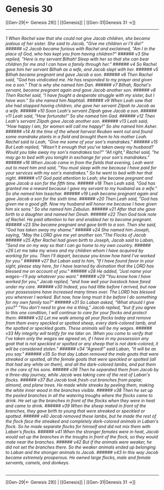 # Genesis 30

[[Gen-29|← Genesis 29]] | [[Genesis]] | [[Gen-31|Genesis 31 →]]
***

###### 1 When Rachel saw that she could not give Jacob children, she became jealous of her sister. She said to Jacob, "Give me children or I'll die!" ###### v2 Jacob became furious with Rachel and exclaimed, "Am I in the place of God, who has kept you from having children?" ###### v3 She replied, "Here is my servant Bilhah! Sleep with her so that she can bear children for me and I can have a family through her." ###### v4 So Rachel gave him her servant Bilhah as a wife, and Jacob slept with her. ###### v5 Bilhah became pregnant and gave Jacob a son. ###### v6 Then Rachel said, "God has vindicated me. He has responded to my prayer and given me a son." That is why she named him Dan. ###### v7 Bilhah, Rachel's servant, became pregnant again and gave Jacob another son. ###### v8 Then Rachel said, "I have fought a desperate struggle with my sister, but I have won." So she named him Naphtali. ###### v9 When Leah saw that she had stopped having children, she gave her servant Zilpah to Jacob as a wife. ###### v10 Soon Leah's servant Zilpah gave Jacob a son. ###### v11 Leah said, "How fortunate!" So she named him Gad. ###### v12 Then Leah's servant Zilpah gave Jacob another son. ###### v13 Leah said, "How happy I am, for women will call me happy!" So she named him Asher. ###### v14 At the time of the wheat harvest Reuben went out and found some mandrake plants in a field and brought them to his mother Leah. Rachel said to Leah, "Give me some of your son's mandrakes." ###### v15 But Leah replied, "Wasn't it enough that you've taken away my husband? Would you take away my son's mandrakes too?" "All right," Rachel said, "he may go to bed with you tonight in exchange for your son's mandrakes." ###### v16 When Jacob came in from the fields that evening, Leah went out to meet him and said, "You must sleep with me because I have paid for your services with my son's mandrakes." So he went to bed with her that night. ###### v17 God paid attention to Leah; she became pregnant and gave Jacob a son for the fifth time. ###### v18 Then Leah said, "God has granted me a reward because I gave my servant to my husband as a wife." So she named him Issachar. ###### v19 Leah became pregnant again and gave Jacob a son for the sixth time. ###### v20 Then Leah said, "God has given me a good gift. Now my husband will honor me because I have given him six sons." So she named him Zebulun. ###### v21 After that she gave birth to a daughter and named her Dinah. ###### v22 Then God took note of Rachel. He paid attention to her and enabled her to become pregnant. ###### v23 She became pregnant and gave birth to a son. Then she said, "God has taken away my shame." ###### v24 She named him Joseph, saying, "May the LORD give me yet another son."The Flocks of Jacob ###### v25 After Rachel had given birth to Joseph, Jacob said to Laban, "Send me on my way so that I can go home to my own country. ###### v26 Let me take my wives and my children whom I have acquired by working for you. Then I'll depart, because you know how hard I've worked for you." ###### v27 But Laban said to him, "If I have found favor in your sight, please stay here, for I have learned by divination that the LORD has blessed me on account of you." ###### v28 He added, "Just name your wages--I'll pay whatever you want." ###### v29 "You know how I have worked for you," Jacob replied, "and how well your livestock have fared under my care. ###### v30 Indeed, you had little before I arrived, but now your possessions have increased many times over. The LORD has blessed you wherever I worked. But now, how long must it be before I do something for my own family too?" ###### v31 So Laban asked, "What should I give you?" "You don't need to give me a thing," Jacob replied, "but if you agree to this one condition, I will continue to care for your flocks and protect them: ###### v32 Let me walk among all your flocks today and remove from them every speckled or spotted sheep, every dark-colored lamb, and the spotted or speckled goats. These animals will be my wages. ###### v33 My integrity will testify for me later on. When you come to verify that I've taken only the wages we agreed on, if I have in my possession any goat that is not speckled or spotted or any sheep that is not dark-colored, it will be considered stolen." ###### v34 "Agreed!" said Laban, "It will be as you say." ###### v35 So that day Laban removed the male goats that were streaked or spotted, all the female goats that were speckled or spotted (all that had any white on them), and all the dark-colored lambs, and put them in the care of his sons. ###### v36 Then he separated them from Jacob by a three-day journey, while Jacob was taking care of the rest of Laban's flocks. ###### v37 But Jacob took fresh-cut branches from poplar, almond, and plane trees. He made white streaks by peeling them, making the white inner wood in the branches visible. ###### v38 Then he set up the peeled branches in all the watering troughs where the flocks came to drink. He set up the branches in front of the flocks when they were in heat and came to drink. ###### v39 When the sheep mated in front of the branches, they gave birth to young that were streaked or speckled or spotted. ###### v40 Jacob removed these lambs, but he made the rest of the flock face the streaked and completely dark-colored animals in Laban's flock. So he made separate flocks for himself and did not mix them with Laban's flocks. ###### v41 When the stronger females were in heat, Jacob would set up the branches in the troughs in front of the flock, so they would mate near the branches. ###### v42 But if the animals were weaker, he did not set the branches there. So the weaker animals ended up belonging to Laban and the stronger animals to Jacob. ###### v43 In this way Jacob became extremely prosperous. He owned large flocks, male and female servants, camels, and donkeys.

***
[[Gen-29|← Genesis 29]] | [[Genesis]] | [[Gen-31|Genesis 31 →]]
